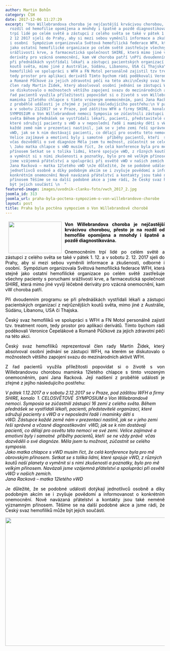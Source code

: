 ```yaml
---
author: Martin Bohůn
category: ČSH
date: 2017-12-06 11:27:29
excerpt: "Von Willebrandova choroba je nejčastější krvácivou chorobou, přesto je na
  rozdíl od hemofilie opomíjena a mnohdy i špatně a pozdě diagnostikována \nOnemocněním
  trpí lidé po celém světě a zástupci z celého světa se také v pátek 1 12 a v sobotu
  2 12 2017 sjeli do Prahy, aby si mezi sebou vyměnili informace a zkušenosti, odborné
  i osobní  Sympózium organizovala Světová hemofilická federace WFH, která stejně
  jako ostatní hemofilické organizace po celém světě zastřešuje všechny pacienty s poruchami
  srážlivosti krve, a farmaceutická společnost SHIRE, která mimo jiné vyvíjí léčebné
  deriváty pro vzácná onemocnění, kam vW choroba patří \nPři dvoudenním programu se
  při přednáškách vystřídali lékaři a zástupci pacientských organizací z nejrůznějších
  koutů světa, mimo jiné z Austrálie, Súdánu, Libanonu, USA či Thajska\nČeský svaz
  hemofiliků ve spolupráci s WFH a FN Motol personálně zajistil tzv treatment room,
  tedy prostor pro aplikaci derivátů Tímto bychom rádi poděkovali Veronice Čepelákové
  a Romaně Půčkové za jejich zdravotní péči na této akci\nČeský svaz hemofiliků reprezentoval
  člen rady Martin Žídek, který absolvoval osobní jednání se zástupci WFH, na kterém
  se diskutovalo o možnostech většího zapojení svazu do mezinárodních aktivit WFH\nZ
  řad pacientů využila příležitosti popovídat si o životě s von Willebrandovou chorobou
  maminka 12letého chlapce s tímto vrozeným onemocněním, paní Jana Racková Její nadšení
  z proběhlé události je zřejmé z jejího následujícího postřehu:\n V pátek 1122017
  a v sobotu 2122017 se v Praze, pod záštitou WFH a firmy SHIRE, konalo  1 CELOSVĚTOVÉ 
  SYMPOSIUM o Von Willebrandově nemoci Symposia se zúčastnili zástupci 16 zemí z celého
  světa Během přednášek se vystřídali lékaři, pacienti, představitelé organizací,
  které sdružují pacienty s vWD a v neposlední řadě i maminky dětí s vWD Zástupce
  každé země nám v prezentaci nastínil, jak se v jeho zemi řeší správné a včasné diagnostikování 
  vWD, jak se k nim dostávají pacienti, co dělají pro osvětu této nemoci ve své zemi
  Velice zajímavé a emotivní byly i samotné  příběhy pacientů, kteří  se ne vždy právě 
  včas dozvěděli o své diagnóze Měla jsem tu možnost, zúčastnit se celého symposia
  \ Jako matka chlapce s vWD musím říct, že celá konference byla pro mě obrovským
  přínosem Setkat se s tolika lidmi, které spojuje vWD, z různých koutů naší planety
  a vyměnit si s nimi zkušenosti a poznatky, bylo pro mě velkým přínosem Navázali
  jsme vzájemná přátelství a spolupráci při osvětě vWD v našich zemích            
  Jana Racková – matka 12letého vWD \nJe důležité, že se podobné události dotýkají
  jednotlivců osobně a díky podobným akcím se i zvyšuje povědomí a informovanost o
  konkrétním onemocnění Nově navázaná přátelství a kontakty jsou také neméně významným
  přínosem Těšíme se na další podobné akce a jsme rádi, že Český svaz hemofiliků může
  být jejich součástí \n  "
featured-image: images/uvodnik-clanku-foto/vwch_2017_2.jpg
joomla_id: 313
joomla_url: praha-byla-poctena-sympoziem-o-von-willebrandove-chorobe
layout: post
title: Praha byla poctěna sympoziem o Von Willebrandově chorobě
---
```


<h4 style="text-align: justify;">
 <img border="0" height="100" src="{{ site.baseurl }}/images/uvodnik-clanku-foto/vwch_2017_2.jpg" style="float: left; margin-left: 10px; margin-right: 10px;" width="168"/>
 <span style="color: #000000;">
  Von Willebrandova choroba je nejčastější krvácivou chorobou, přesto je na rozdíl od hemofilie opomíjena a mnohdy i špatně a pozdě diagnostikována.
 </span>
</h4>
<p style="text-align: justify;">
 <span style="color: #000000;">
  Onemocněním trpí lidé po celém světě a zástupci z celého světa se také v pátek 1. 12. a v sobotu 2. 12. 2017 sjeli do Prahy, aby si mezi sebou vyměnili informace a zkušenosti, odborné i osobní.  Sympózium organizovala Světová hemofilická federace WFH, která stejně jako ostatní hemofilické organizace po celém světě zastřešuje všechny pacienty s poruchami srážlivosti krve, a farmaceutická společnost SHIRE, která mimo jiné vyvíjí léčebné deriváty pro vzácná onemocnění, kam vW choroba patří.
 </span>
</p>
<p style="text-align: justify;">
 <span style="color: #000000;">
  Při dvoudenním programu se při přednáškách vystřídali lékaři a zástupci pacientských organizací z nejrůznějších koutů světa, mimo jiné z Austrálie, Súdánu, Libanonu, USA či Thajska.
 </span>
</p>
<p style="text-align: justify;">
 <span style="color: #000000;">
  Český svaz hemofiliků ve spolupráci s WFH a FN Motol personálně zajistil tzv. treatment room, tedy prostor pro aplikaci derivátů. Tímto bychom rádi poděkovali Veronice Čepelákové a Romaně Půčkové za jejich zdravotní péči na této akci.
 </span>
</p>
<p style="text-align: justify;">
 <span style="color: #000000;">
  Český svaz hemofiliků reprezentoval člen rady Martin Žídek, který absolvoval osobní jednání se zástupci WFH, na kterém se diskutovalo o možnostech většího zapojení svazu do mezinárodních aktivit WFH.
 </span>
</p>
<p style="text-align: justify;">
 <span style="color: #000000;">
  Z řad pacientů využila příležitosti popovídat si o životě s von Willebrandovou chorobou maminka 12letého chlapce s tímto vrozeným onemocněním, paní Jana Racková. Její nadšení z proběhlé události je zřejmé z jejího následujícího postřehu:
 </span>
</p>
<p style="text-align: left;">
 <span style="color: #000000;">
  <em>
   V pátek 1.12.2017 a v sobotu 2.12.2017 se v Praze, pod záštitou WFH a firmy SHIRE, konalo  1. CELOSVĚTOVÉ  SYMPOSIUM o Von Willebrandově nemoci. Symposia se zúčastnili zástupci 16 zemí z celého světa. Během přednášek se vystřídali lékaři, pacienti, představitelé organizací, které sdružují pacienty s vWD a v neposlední řadě i maminky dětí s vWD. Zástupce každé země nám v prezentaci nastínil, jak se v jeho zemi řeší správné a včasné diagnostikování  vWD, jak se k nim dostávají pacienti, co dělají pro osvětu této nemoci ve své zemi. Velice zajímavé a emotivní byly i samotné  příběhy pacientů, kteří  se ne vždy právě  včas dozvěděli o své diagnóze. Měla jsem tu možnost, zúčastnit se celého symposia.
   <br/>
   Jako matka chlapce s vWD musím říct, že celá konference byla pro mě obrovským přínosem. Setkat se s tolika lidmi, které spojuje vWD, z různých koutů naší planety a vyměnit si s nimi zkušenosti a poznatky, bylo pro mě velkým přínosem. Navázali jsme vzájemná přátelství a spolupráci při osvětě vWD v našich zemích.
   <br/>
   Jana Racková – matka 12letého vWD
  </em>
 </span>
</p>
<p style="text-align: justify;">
 <span style="color: #000000;">
  Je důležité, že se podobné události dotýkají jednotlivců osobně a díky podobným akcím se i zvyšuje povědomí a informovanost o konkrétním onemocnění. Nově navázaná přátelství a kontakty jsou také neméně významným přínosem. Těšíme se na další podobné akce a jsme rádi, že Český svaz hemofiliků může být jejich součástí.
 </span>
</p>
<p>
 <span style="color: #000000;">
  <img alt="" border="0" height="405" src="{{ site.baseurl }}/images/uvodnik-clanku-foto/vwch_2017_1.jpg" style="display: block; margin-left: auto; margin-right: auto;" width="721"/>
 </span>
</p>